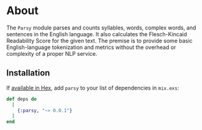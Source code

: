 # About

The `Parsy` module parses and counts syllables, words, complex words, and sentences in the English language. It also calculates the Flesch-Kincaid Readability Score for the given text. The premise is to provide some basic English-language tokenization and metrics without the overhead or complexity of a proper NLP service. 

## Installation

If [available in Hex](https://hex.pm/docs/publish), add `parsy` to your list of dependencies in `mix.exs`:

```elixir
def deps do
  [
    {:parsy, "~> 0.0.1"}
  ]
end
```

<!-- ## How To Use the Syllabify Module

You can call the `main` function or you can call the API.

To call the module directly, use the entrypoint `Parsy.main/1`. This will return a map with eight key/value pairs.

See the module documentation for usage details.

To call the module via the API, send your text in the body of POST request to `https://api.spri.gg`. This will return a map with identical values to `Parsy.main/1` but in JSON format.

**Note:** Passing a large text to the API can result in a large and cumbersome output. To drop the three largest values&mdash;`text`, `words`, and `complex`&mdash;before returning your JSON, use the `https://api.spri.gg/counts` route instead.

For example, here we are downloading the unabridge copy of Moby Dick from Project Gutenberg and passing it to `api.spri.gg/counts`:

```bash
curl moby dick here to 
```

If we hadn't, `STDOUT` would have become glutted with the larger values.

Redirecting your results to a file is another quick solution:

```bash
curl moby dick to spri.gg to file
``` -->
